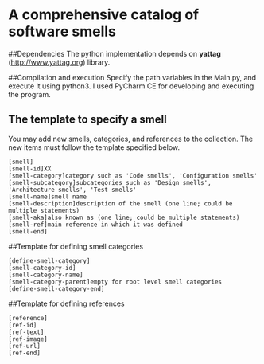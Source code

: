 # A comprehensive catalog of software smells

##Dependencies
The python implementation depends on **yattag** (http://www.yattag.org) library.

##Compilation and execution
Specify the path variables in the Main.py, and execute it using python3. I used PyCharm CE for developing and executing the program.

## The template to specify a smell
You may add new smells, categories, and references to the collection. The new items must follow the template specified below.

```
[smell]
[smell-id]XX
[smell-category]category such as 'Code smells', 'Configuration smells'
[smell-subcategory]subcategories such as 'Design smells', 'Architecture smells', 'Test smells'
[smell-name]smell name
[smell-description]description of the smell (one line; could be multiple statements)
[smell-aka]also known as (one line; could be multiple statements)
[smell-ref]main reference in which it was defined
[smell-end]
```

##Template for defining smell categories
```
[define-smell-category]
[smell-category-id]
[smell-category-name]
[smell-category-parent]empty for root level smell categories
[define-smell-category-end]
```

##Template for defining references
```
[reference]
[ref-id]
[ref-text]
[ref-image]
[ref-url]
[ref-end]
```